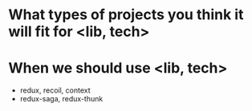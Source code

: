 # What types of projects you think it will fit for <lib, tech>

# When we should use <lib, tech>

- redux, recoil, context
- redux-saga, redux-thunk
